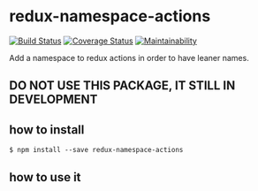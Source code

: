 # redux-namespace-actions

[![Build Status](https://travis-ci.org/0xc14m1z/redux-namespace-actions.svg?branch=master)](https://travis-ci.org/0xc14m1z/redux-namespace-actions) [![Coverage Status](https://coveralls.io/repos/github/0xc14m1z/redux-namespace-actions/badge.svg?branch=master)](https://coveralls.io/github/0xc14m1z/redux-namespace-actions?branch=master) [![Maintainability](https://api.codeclimate.com/v1/badges/71529a56fad691ed2c10/maintainability)](https://codeclimate.com/github/0xc14m1z/redux-namespace-actions/maintainability)

Add a namespace to redux actions in order to have leaner names.

## DO NOT USE THIS PACKAGE, IT STILL IN DEVELOPMENT

## how to install

```
$ npm install --save redux-namespace-actions
```

## how to use it